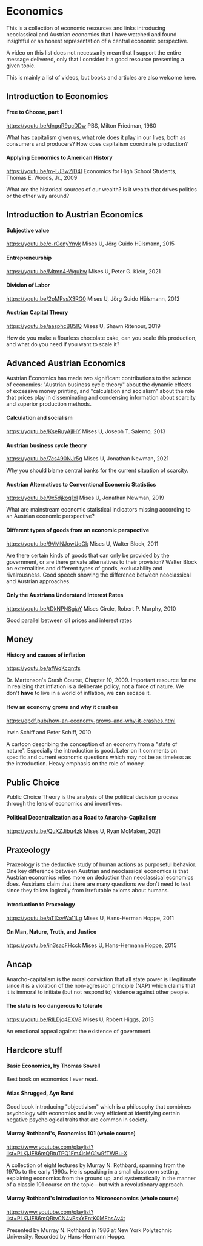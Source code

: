 # Economics
This is a collection of economic resources and links introducing neoclassical and Austrian economics that I have watched and found insightful or an honest representation of a central economic perspective.

A video on this list does not necessarily mean that I support the entire message delivered, only that I consider it a good resource presenting a given topic.

This is mainly a list of videos, but books and articles are also welcome here.

## Introduction to Economics
#### Free to Choose, part 1
https://youtu.be/dngqR9gcDDw
PBS, Milton Friedman, 1980

What has capitalism given us, what role does it play in our lives, both as consumers and producers? How does capitalism coordinate production?

#### Applying Economics to American History
https://youtu.be/m-LJ3wZjD4I
Economics for High School Students, Thomas E. Woods, Jr., 2009

What are the historical sources of our wealth? Is it wealth that drives politics or the other way around?

## Introduction to Austrian Economics
#### Subjective value
https://youtu.be/c-rCenyYnyk
Mises U, Jörg Guido Hülsmann, 2015

#### Entrepreneurship
https://youtu.be/Mtmn4-Wgubw
Mises U, Peter G. Klein, 2021

#### Division of Labor
https://youtu.be/2pMPssX3RG0
Mises U, Jörg Guido Hülsmann, 2012

#### Austrian Capital Theory
https://youtu.be/aasphcB85IQ
Mises U, Shawn Ritenour, 2019

How do you make a flourless chocolate cake, can you scale this production, and what do you need if you want to scale it?

## Advanced Austrian Economics
Austrian Economics has made two significant contributions to the science of economics: "Austrian business cycle theory" about the dynamic effects of excessive money printing, and "calculation and socialism" about the role that prices play in disseminating and condensing information about scarcity and superior production methods.

#### Calculation and socialism
https://youtu.be/KseRuyAjlHY
Mises U, Joseph T. Salerno, 2013

#### Austrian business cycle theory
https://youtu.be/7cs490NJr5g
Mises U, Jonathan Newman, 2021

Why you should blame central banks for the current situation of scarcity.

#### Austrian Alternatives to Conventional Economic Statistics
https://youtu.be/9x5djkog1xI
Mises U, Jonathan Newman, 2019

What are mainstream eocnomic statistical indicators missing according to an Austrian economic perspective?

#### Different types of goods from an economic perspective
https://youtu.be/9VMNJowUoGk
Mises U, Walter Block, 2011

Are there certain kinds of goods that can only be provided by the government, or are there private alternatives to their provision? Walter Block on externalities and different types of goods, excludability and rivalrousness. Good speech showing the difference between neoclassical and Austrian approaches.

#### Only the Austrians Understand Interest Rates
https://youtu.be/tDkNPNSgiaY
Mises Circle, Robert P. Murphy, 2010

Good parallel between oil prices and interest rates

## Money
#### History and causes of inflation
https://youtu.be/afWqKcqntfs

Dr. Martenson's Crash Course, Chapter 10, 2009. Important resource for me in realizing that inflation is a deliberate policy, not a force of nature. We don't **have** to live in a world of inflation, we **can** escape it.

#### How an economy grows and why it crashes
https://epdf.pub/how-an-economy-grows-and-why-it-crashes.html

Irwin Schiff and Peter Schiff, 2010

A cartoon describing the conception of an economy from a "state of nature". Especially the introduction is good. Later on it comments on specific and current economic questions which may not be as timeless as the introduction. Heavy emphasis on the role of money.

## Public Choice
Public Choice Theory is the analysis of the political decision process through the lens of economics and incentives.

#### Political Decentralization as a Road to Anarcho-Capitalism
https://youtu.be/QuXZJibu4zk
Mises U, Ryan McMaken, 2021

## Praxeology
Praxeology is the deductive study of human actions as purposeful behavior. One key difference between Austrian and neoclassical economics is that Austrian economics relies more on deduction than neoclassical economics does. Austrians claim that there are many questions we don't need to test since they follow logically from irrefutable axioms about humans.

#### Introduction to Praxeology
https://youtu.be/aTXxvWa11Lg
Mises U, Hans-Herman Hoppe, 2011

#### On Man, Nature, Truth, and Justice
https://youtu.be/in3sacFHcck
Mises U, Hans-Hermann Hoppe, 2015

## Ancap
Anarcho-capitalism is the moral conviction that all state power is illegitimate since it is a violation of the non-agression principle (NAP) which claims that it is immoral to initiate (but not respond to) violence against other people.

#### The state is too dangerous to tolerate
https://youtu.be/RILDjo4EXV8
Mises U, Robert Higgs, 2013

An emotional appeal against the existence of government.

## Hardcore stuff
#### Basic Economics, by Thomas Sowell

Best book on economics I ever read.

#### Atlas Shrugged, Ayn Rand

Good book introducing "objectivism" which is a philosophy that combines psychology with economics and is very efficient at identifying certain negative psychological traits that are common in society.

#### Murray Rothbard's, Economics 101 (whole course)
https://www.youtube.com/playlist?list=PLKjJE86mQRtuTPQ1Fm4isMG1w9fTWBu-X

A collection of eight lectures by Murray N. Rothbard, spanning from the 1970s to the early 1990s. He is speaking in a small classroom setting, explaining economics from the ground up, and systematically in the manner of a classic 101 course on the topic—but with a revolutionary approach.

#### Murray Rothbard's Introduction to Microeconomics (whole course)
https://www.youtube.com/playlist?list=PLKjJE86mQRtvCN4vEsxYEntK0MFbsAv4t

Presented by Murray N. Rothbard in 1986 at New York Polytechnic University. Recorded by Hans-Hermann Hoppe.
